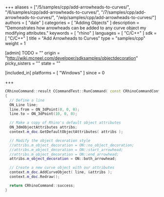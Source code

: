 +++
aliases = ["/5/samples/cpp/add-arrowheads-to-curves/", "/6/samples/cpp/add-arrowheads-to-curves/", "/7/samples/cpp/add-arrowheads-to-curves/", "/wip/samples/cpp/add-arrowheads-to-curves/"]
authors = [ "dale" ]
categories = [ "Adding Objects" ]
description = "Demonstrates how arrowheads can be added to any curve object my modifying attributes."
keywords = [ "rhino" ]
languages = [ "C/C++" ]
sdk = [ "C/C++" ]
title = "Add Arrowheads to Curves"
type = "samples/cpp"
weight = 1

[admin]
TODO = ""
origin = "http://wiki.mcneel.com/developer/sdksamples/objectdecoration"
picky_sisters = ""
state = ""

[included_in]
platforms = [ "Windows" ]
since = 0

+++

```cpp
CRhinoCommand::result CCommandTest::RunCommand( const CRhinoCommandContext& context )
{
  // Define a line
  ON_Line line;
  line.from = ON_3dPoint(0, 0, 0);
  line.to = ON_3dPoint(10, 0, 0);

  // Make a copy of Rhino's default object attributes
  ON_3dmObjectAttributes attribs;
  context.m_doc.GetDefaultObjectAttributes( attribs );

  // Modify the object decoration style
  //attribs.m_object_decoration = ON::no_object_decoration;
  //attribs.m_object_decoration = ON::start_arrowhead;
  //attribs.m_object_decoration = ON::end_arrowhead;
  attribs.m_object_decoration = ON::both_arrowhead;

  // Create a new curve object with our attributes
  context.m_doc.AddCurveObject( line, &attribs );
  context.m_doc.Redraw();

  return CRhinoCommand::success;
}
```
